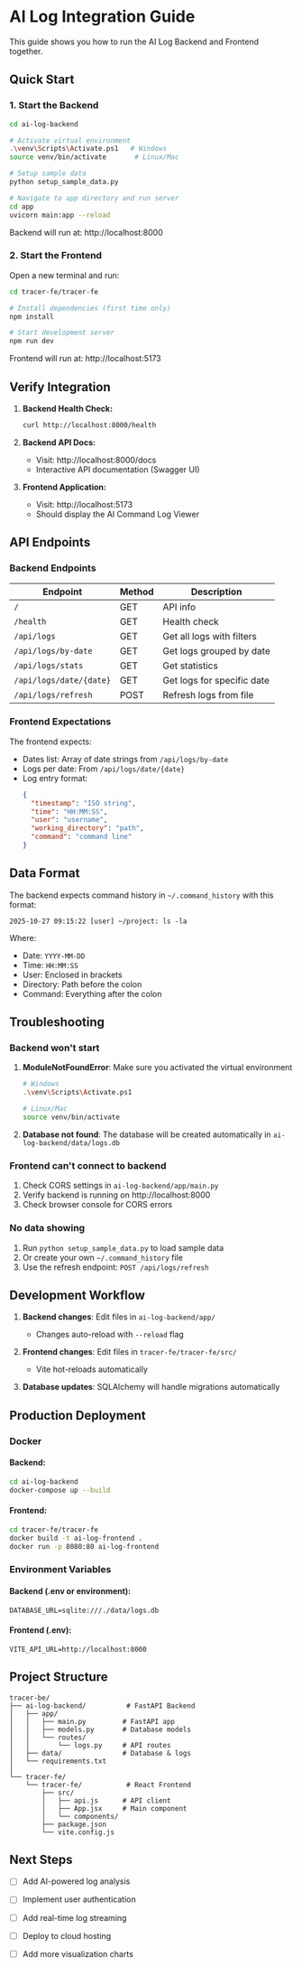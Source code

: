 # AI Log Integration Guide

This guide shows you how to run the AI Log Backend and Frontend together.

## Quick Start

### 1. Start the Backend

```bash
cd ai-log-backend

# Activate virtual environment
.\venv\Scripts\Activate.ps1   # Windows
source venv/bin/activate       # Linux/Mac

# Setup sample data
python setup_sample_data.py

# Navigate to app directory and run server
cd app
uvicorn main:app --reload
```

Backend will run at: http://localhost:8000

### 2. Start the Frontend

Open a new terminal and run:

```bash
cd tracer-fe/tracer-fe

# Install dependencies (first time only)
npm install

# Start development server
npm run dev
```

Frontend will run at: http://localhost:5173

## Verify Integration

1. **Backend Health Check:**
   ```bash
   curl http://localhost:8000/health
   ```

2. **Backend API Docs:**
   - Visit: http://localhost:8000/docs
   - Interactive API documentation (Swagger UI)

3. **Frontend Application:**
   - Visit: http://localhost:5173
   - Should display the AI Command Log Viewer

## API Endpoints

### Backend Endpoints

| Endpoint | Method | Description |
|----------|--------|-------------|
| `/` | GET | API info |
| `/health` | GET | Health check |
| `/api/logs` | GET | Get all logs with filters |
| `/api/logs/by-date` | GET | Get logs grouped by date |
| `/api/logs/stats` | GET | Get statistics |
| `/api/logs/date/{date}` | GET | Get logs for specific date |
| `/api/logs/refresh` | POST | Refresh logs from file |

### Frontend Expectations

The frontend expects:
- Dates list: Array of date strings from `/api/logs/by-date`
- Logs per date: From `/api/logs/date/{date}`
- Log entry format:
  ```json
  {
    "timestamp": "ISO string",
    "time": "HH:MM:SS",
    "user": "username",
    "working_directory": "path",
    "command": "command line"
  }
  ```

## Data Format

The backend expects command history in `~/.command_history` with this format:
```
2025-10-27 09:15:22 [user] ~/project: ls -la
```

Where:
- Date: `YYYY-MM-DD`
- Time: `HH:MM:SS`
- User: Enclosed in brackets
- Directory: Path before the colon
- Command: Everything after the colon

## Troubleshooting

### Backend won't start

1. **ModuleNotFoundError**: Make sure you activated the virtual environment
   ```bash
   # Windows
   .\venv\Scripts\Activate.ps1
   
   # Linux/Mac
   source venv/bin/activate
   ```

2. **Database not found**: The database will be created automatically in `ai-log-backend/data/logs.db`

### Frontend can't connect to backend

1. Check CORS settings in `ai-log-backend/app/main.py`
2. Verify backend is running on http://localhost:8000
3. Check browser console for CORS errors

### No data showing

1. Run `python setup_sample_data.py` to load sample data
2. Or create your own `~/.command_history` file
3. Use the refresh endpoint: `POST /api/logs/refresh`

## Development Workflow

1. **Backend changes**: Edit files in `ai-log-backend/app/`
   - Changes auto-reload with `--reload` flag

2. **Frontend changes**: Edit files in `tracer-fe/tracer-fe/src/`
   - Vite hot-reloads automatically

3. **Database updates**: SQLAlchemy will handle migrations automatically

## Production Deployment

### Docker

#### Backend:
```bash
cd ai-log-backend
docker-compose up --build
```

#### Frontend:
```bash
cd tracer-fe/tracer-fe
docker build -t ai-log-frontend .
docker run -p 8080:80 ai-log-frontend
```

### Environment Variables

#### Backend (.env or environment):
```
DATABASE_URL=sqlite:///./data/logs.db
```

#### Frontend (.env):
```
VITE_API_URL=http://localhost:8000
```

## Project Structure

```
tracer-be/
├── ai-log-backend/          # FastAPI Backend
│   ├── app/
│   │   ├── main.py         # FastAPI app
│   │   ├── models.py       # Database models
│   │   └── routes/
│   │       └── logs.py     # API routes
│   ├── data/               # Database & logs
│   └── requirements.txt
│
└── tracer-fe/
    └── tracer-fe/           # React Frontend
        ├── src/
        │   ├── api.js      # API client
        │   ├── App.jsx     # Main component
        │   └── components/
        ├── package.json
        └── vite.config.js
```

## Next Steps

- [ ] Add AI-powered log analysis
- [ ] Implement user authentication
- [ ] Add real-time log streaming
- [ ] Deploy to cloud hosting
- [ ] Add more visualization charts

